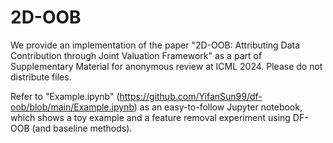 # 2D-OOB

We provide an implementation of the paper "2D-OOB: Attributing Data Contribution through Joint Valuation Framework" as a part of Supplementary Material for anonymous review at ICML 2024. Please do not distribute files.

Refer to "Example.ipynb" (https://github.com/YifanSun99/df-oob/blob/main/Example.ipynb) as an easy-to-follow Jupyter notebook, which shows a toy example and a feature removal experiment using DF-OOB (and baseline methods).
